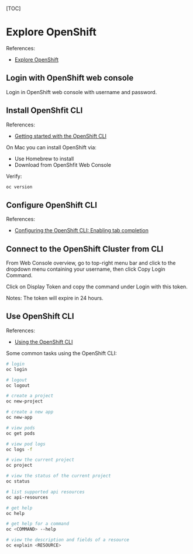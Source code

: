 [TOC]

# Explore OpenShift

References:
- [Explore OpenShift](https://redhat-scholars.github.io/openshift-starter-guides/rhs-openshift-starter-guides/4.7/common-explore.html)


## Login with OpenShift web console
Login in OpenShift web console with username and password.


## Install OpenShfit CLI
References:
- [Getting started with the OpenShift CLI](https://docs.openshift.com/container-platform/4.9/cli_reference/openshift_cli/getting-started-cli.html)

On Mac you can install OpenShift via:
- Use Homebrew to install
- Download from OpenShfit Web Console

Verify:
```bash
oc version
```

## Configure OpenShift CLI
References:
- [Configuring the OpenShift CLI: Enabling tab completion](https://docs.openshift.com/container-platform/4.9/cli_reference/openshift_cli/configuring-cli.html)

## Connect to the OpenShift Cluster from CLI

From Web Console overview, go to top-right menu bar and click to the dropdown menu containing your username, then click Copy Login Command.

Click on Display Token and copy the command under Login with this token.

Notes: The token will expire in 24 hours.

## Use OpenShift CLI
References:
- [Using the OpenShift CLI](https://docs.openshift.com/container-platform/4.9/cli_reference/openshift_cli/getting-started-cli.html#cli-using-cli_cli-developer-commands)

Some common tasks using the OpenShift CLI:

```bash
# login
oc login

# logout
oc logout

# create a project
oc new-project

# create a new app
oc new-app

# view pods
oc get pods

# view pod logs
oc logs -f

# view the current project
oc project

# view the status of the current project
oc status

# list supported api resources
oc api-resources

# get help
oc help

# get help for a command
oc <COMMAND> --help

# view the description and fields of a resource
oc explain <RESOURCE>

```